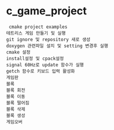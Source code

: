    # c_game_project
     cmake project examples  
    테트리스 게임 만들기 및 실행
    git ignore 및 repository 새로 생성
    doxygen 관련파일 설치 및 setting 변경후 실행
    cmake 설정
    install설정 및 cpack설정
    signal 60Hz로 update 함수가 실행
    getch 함수로 키보드 입력 활성화
    게임판
    블록
    블록 회전
    블록 이동
    블록 떨어짐
    블록 삭제
    블록 생성
    게임오버

